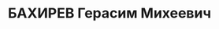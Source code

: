 ---
title: БАХИРЕВ Герасим Михеевич
description: 1902 г.р., уроженец деревни Степановской Курской области, житель с. Евдокимовского,
  русский, бывший член ВКП(б), грамотный, зав. райзо. Арестован 29 августа 1937 года.
  Расстрелян.
---
